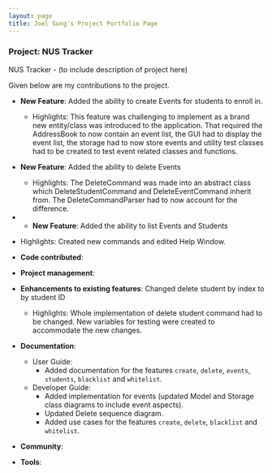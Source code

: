 ```yaml
---
layout: page
title: Joel Sung's Project Portfolio Page
---
```


### Project: NUS Tracker

NUS Tracker - (to include description of project here)

Given below are my contributions to the project.

* **New Feature**: Added the ability to create Events for students to enroll in.
  * Highlights: This feature was challenging to implement as a brand new entity/class was introduced to the application. That required the AddressBook to now contain an event list, the GUI had to display the event list, the storage had to now store events and utility test classes had to be created to test event related classes and functions.

* **New Feature**: Added the ability to delete Events
  * Highlights: The DeleteCommand was made into an abstract class which DeleteStudentCommand and DeleteEventCommand inherit from. The DeleteCommandParser had to now account for the difference.

* * **New Feature**: Added the ability to list Events and Students
* Highlights: Created new commands and edited Help Window.


* **Code contributed**:

* **Project management**:

* **Enhancements to existing features**: Changed delete student by index to by student ID
  * Highlights: Whole implementation of delete student command had to be changed. New variables for testing were created to accommodate the new changes.


* **Documentation**:
  * User Guide:
    * Added documentation for the features `create`, `delete`, `events`, `students`, `blacklist` and `whitelist`.
  * Developer Guide:
    * Added implementation for events (updated Model and Storage class diagrams to include event aspects).
    * Updated Delete sequence diagram.
    * Added use cases for the features `create`, `delete`, `blacklist` and `whitelist`.
    
  

* **Community**:

* **Tools**:
